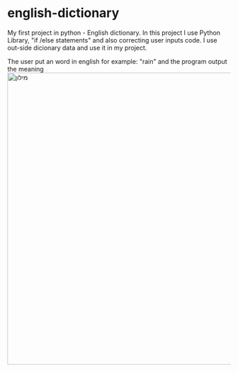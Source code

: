 # english-dictionary
My first project in python - English dictionary.
In this project I use Python Library, "if /else statements" and also correcting user inputs code.
I use out-side  dicionary data and use it in my project.

The user put an word in english for example: "rain"
and the program output the meaning
<img width="659" alt="מילון" src="https://user-images.githubusercontent.com/48695785/115819391-6c156580-a407-11eb-9a49-bbe8dd29483c.png">




                                      
